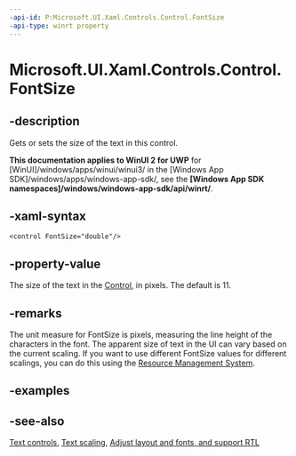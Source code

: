 ```yaml
---
-api-id: P:Microsoft.UI.Xaml.Controls.Control.FontSize
-api-type: winrt property
---
```


<!-- Property syntax
public double FontSize { get;  set; }
-->

# Microsoft.UI.Xaml.Controls.Control.FontSize

## -description

Gets or sets the size of the text in this control.

**This documentation applies to WinUI 2 for UWP** for [WinUI]/windows/apps/winui/winui3/ in the [Windows App SDK]/windows/apps/windows-app-sdk/, see the **[Windows App SDK namespaces]/windows/windows-app-sdk/api/winrt/**.

## -xaml-syntax

```xaml
<control FontSize="double"/>
```

## -property-value

The size of the text in the [Control](control.md), in pixels. The default is 11.

## -remarks

The unit measure for FontSize is pixels, measuring the line height of the characters in the font. The apparent size of text in the UI can vary based on the current scaling. If you want to use different FontSize values for different scalings, you can do this using the [Resource Management System](/windows/uwp/app-resources/).

## -examples

## -see-also

[Text controls](/windows/apps/design/controls/text-controls), [Text scaling](/windows/apps/design/input/text-scaling), [Adjust layout and fonts, and support RTL](/windows/apps/design/globalizing/adjust-layout-and-fonts--and-support-rtl)
